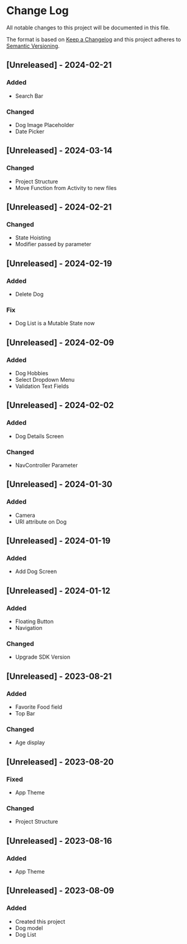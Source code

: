 # Change Log
All notable changes to this project will be documented in this file.
 
The format is based on [Keep a Changelog](http://keepachangelog.com/)
and this project adheres to [Semantic Versioning](http://semver.org/).



## [Unreleased] - 2024-02-21
### Added 
- Search Bar

### Changed
- Dog Image Placeholder
- Date Picker

## [Unreleased] - 2024-03-14
### Changed 
- Project Structure
- Move Function from Activity to new files

## [Unreleased] - 2024-02-21
### Changed 
- State Hoisting
- Modifier passed by parameter

## [Unreleased] - 2024-02-19
### Added 
- Delete Dog

### Fix 
- Dog List is a Mutable State now
  

## [Unreleased] - 2024-02-09
### Added 
- Dog Hobbies
- Select Dropdown Menu
- Validation Text Fields


## [Unreleased] - 2024-02-02
### Added 
- Dog Details Screen

### Changed 
- NavController Parameter

## [Unreleased] - 2024-01-30
### Added 
- Camera
- URI attribute on Dog

## [Unreleased] - 2024-01-19
### Added 
- Add Dog Screen

## [Unreleased] - 2024-01-12
### Added 
- Floating Button
- Navigation

### Changed 
- Upgrade SDK Version

## [Unreleased] - 2023-08-21
### Added 
- Favorite Food field
- Top Bar

### Changed 
- Age display

## [Unreleased] - 2023-08-20
### Fixed 
- App Theme

### Changed 
- Project Structure

## [Unreleased] - 2023-08-16
### Added
- App Theme
 
## [Unreleased] - 2023-08-09
### Added
- Created this project
- Dog model
- Dog List
 
